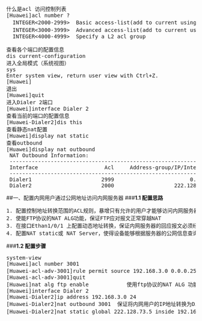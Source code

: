 
<pre>
什么是acl 访问控制列表
[Huawei]acl number ?
  INTEGER<2000-2999>  Basic access-list(add to current using rules)  标准
  INTEGER<3000-3999>  Advanced access-list(add to current using rules) 高级
  INTEGER<4000-4999>  Specify a L2 acl group

查看各个端口的配置信息
<Huawei>dis current-configuration 
进入全局模式（系统视图）
<Huawei>sys                       
Enter system view, return user view with Ctrl+Z.
[Huawei]
退出
[Huawei]quit
进入Dialer 2端口
[Huawei]interface Dialer 2
查看当前的端口的配置信息
[Huawei-Dialer2]dis this
查看静态nat配置
[Huawei]display nat static 
查看outbound
[Huawei]display nat outbound
 NAT Outbound Information:
 --------------------------------------------------------------------------
 Interface                     Acl     Address-group/IP/Interface      Type
 --------------------------------------------------------------------------
 Dialer1                      2999                        0.0.0.0    easyip  
 Dialer2                      2000                   222.128.73.5    easyip
</pre>

##一、配置内网用户通过公网地址访问内网服务器
###**1.1 配置思路**
<pre>
1. 配置控制地址转换范围的ACL规则，暴增只有允许的用户才能够访问内网服务器
2. 使能FTP协议的NAT ALG功能，保证FTP应对报文正常穿越NAT
3. 在接口Ethan1/0/1 上配置动态地址转换，保证内网服务器的回应报文必须经过Router转发给内网用户
4. 配置NAT static或 NAT Server，使得设备能够根据服务器的公网信息查询到其私网信息
</pre>
###**1.2 配置步骤**
<pre>
<Huawei>system-view 
[Huawei]acl number 3001
[Huawei-acl-adv-3001]rule permit source 192.168.3.0 0.0.0.255  配置acl规则
[Huawei-acl-adv-3001]quit
[Huawei]nat alg ftp enable            使用ftp协议的NAT ALG 功能
[Huawei]interface Dialer 2
[Huawei-Dialer2]ip address 192.168.3.0 24
[Huawei-Dialer2]nat outbound 3001  保证将内网用户的IP地址转换为Dialer2接口的IP地址
[Huawei-Dialer2]nat static global 222.128.73.5 inside 192.168.3.5 netmask 255.255.255.255  保证内网服务器地址的一对一NAT
</pre>
